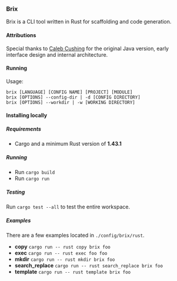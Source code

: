 ### Brix
Brix is a CLI tool written in Rust for scaffolding and code generation.

#### Attributions
Special thanks to [Caleb Cushing](https://github.com/xenoterracide) for the original Java version, early interface design and internal architecture.
#### Running
Usage:
```
brix [LANGUAGE] [CONFIG NAME] [PROJECT] [MODULE]
brix [OPTIONS] --config-dir | -d [CONFIG DIRECTORY]
brix [OPTIONS] --workdir | -w [WORKING DIRECTORY]
```

#### Installing locally
##### Requirements
- Cargo and a minimum Rust version of **1.43.1**
##### Running
- Run `cargo build`
- Run `cargo run`

##### Testing
Run `cargo test --all` to test the entire workspace.

##### Examples
There are a few examples located in `./config/brix/rust`.

- **copy** `cargo run -- rust copy brix foo`
- **exec** `cargo run -- rust exec foo foo`
- **mkdir** `cargo run -- rust mkdir brix foo`
- **search_replace** `cargo run -- rust search_replace brix foo`
- **template** `cargo run -- rust template brix foo`
